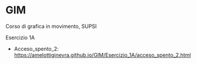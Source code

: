 # GIM
Corso di grafica in movimento, SUPSI

Esercizio 1A
- Acceso_spento_2:
https://amelottiginevra.github.io/GIM/Esercizio_1A/acceso_spento_2.html
